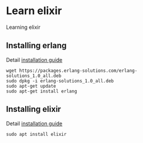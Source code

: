 # Learn elixir
Learning elixir
## Installing erlang
Detail [installation guide](https://www.erlang-solutions.com/resources/download.html)
```{}
wget https://packages.erlang-solutions.com/erlang-solutions_1.0_all.deb
sudo dpkg -i erlang-solutions_1.0_all.deb
sudo apt-get update
sudo apt-get install erlang
```
## Installing elixir
Detail [installation guide](http://elixir-lang.org/install.html)
```{}
sudo apt install elixir
```

